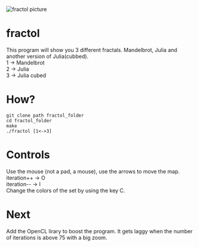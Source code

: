 ![fractol picture](https://user-images.githubusercontent.com/24727426/30223660-136c915e-94cc-11e7-8efd-0783605c1fb7.png)

# fractol
This program will show you 3 different fractals. Mandelbrot, Julia and another version of Julia(cubbed).<br />
1 -> Mandelbrot<br />
2 -> Julia<br />
3 -> Julia cubed

# How?
```
git clone path fractol_folder
cd fractol_folder
make
./fractol [1<->3] 
```
# Controls
Use the mouse (not a pad, a mouse), use the arrows to move the map.<br />
iteration++ -> O<br />
iteration-- -> I<br />
Change the colors of the set by using the key C.

# Next
Add the OpenCL lirary to boost the program. It gets laggy when the number of iterations is above 75 with a big zoom.
